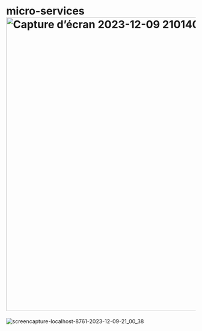 # micro-services<img width="782" alt="Capture d’écran 2023-12-09 210140" src="https://github.com/basma-jar/micro-services/assets/104838253/632e0bf4-2a26-4046-b24f-c74e1cab6e4a">
![screencapture-localhost-8761-2023-12-09-21_00_38](https://github.com/basma-jar/micro-services/assets/104838253/31489740-2480-4d2f-a58f-efc455839f18)
